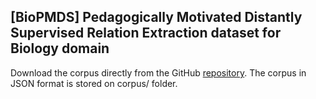 ## [BioPMDS] Pedagogically Motivated Distantly Supervised Relation Extraction dataset for Biology domain

Download the corpus directly from the GitHub [repository](https://github.com/osainz59/BioPMDS). The corpus in JSON format is stored on corpus/ folder.

